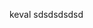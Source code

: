 keval sdsdsdsdsd
<!---
kevalsavaliya446/kevalsavaliya446 is a ✨ special ✨ repository because its `README.md` (this file) appears on your GitHub profile.
You can click the Preview link to take a look at your changes.
--->
